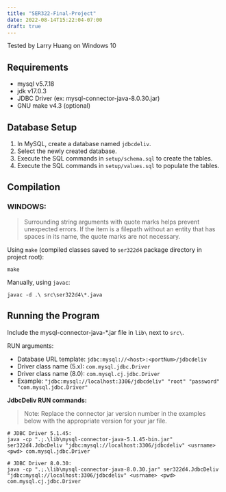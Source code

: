```yaml
---
title: "SER322-Final-Project"
date: 2022-08-14T15:22:04-07:00
draft: true
---
```


Tested by Larry Huang on Windows 10


## Requirements
- mysql v5.7.18
- jdk v17.0.3
- JDBC Driver (ex: mysql-connector-java-8.0.30.jar)
- GNU make v4.3 (optional)


## Database Setup
1. In MySQL, create a database named `jdbcdeliv`.
2. Select the newly created database.
1. Execute the SQL commands in `setup/schema.sql` to create the tables.
2. Execute the SQL commands in `setup/values.sql` to populate the tables.


## Compilation

### WINDOWS:
> Surrounding string arguments with quote marks helps prevent unexpected errors.
> If the item is a filepath without an entity that has spaces in its name, the
> quote marks are not necessary.

Using `make` (compiled classes saved to `ser322d4` package directory in project root):
```shell
make
```

Manually, using `javac`:
```shell
javac -d .\ src\ser322d4\*.java
```


## Running the Program
Include the mysql-connector-java-*.jar file in `lib\` next to `src\`.

RUN arguments:
- Database URL template:  `jdbc:mysql://<host>:<portNum>/jdbcdeliv`
- Driver class name (5.x):  `com.mysql.jdbc.Driver`
- Driver class name (8.0):  `com.mysql.cj.jdbc.Driver`
- Example: `"jdbc:mysql://localhost:3306/jdbcdeliv" "root" "password" "com.mysql.jdbc.Driver"`

**JdbcDeliv RUN commands:**

> Note: Replace the connector jar version number in the examples below with the
> appropriate version for your jar file.

```shell
# JDBC Driver 5.1.45:
java -cp ".;.\lib\mysql-connector-java-5.1.45-bin.jar" ser322d4.JdbcDeliv "jdbc:mysql://localhost:3306/jdbcdeliv" <usrname> <pwd> com.mysql.jdbc.Driver
```

```shell
# JDBC Driver 8.0.30:
java -cp ".;.\lib\mysql-connector-java-8.0.30.jar" ser322d4.JdbcDeliv "jdbc:mysql://localhost:3306/jdbcdeliv" <usrname> <pwd> com.mysql.cj.jdbc.Driver
```
